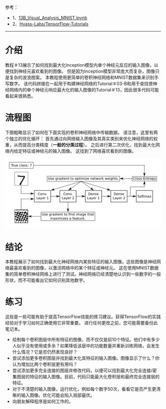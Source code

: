 参考：

- 1、[13B_Visual_Analysis_MNIST.ipynb](https://github.com/Hvass-Labs/TensorFlow-Tutorials/blob/master/13B_Visual_Analysis_MNIST.ipynb)
- 2、[Hvass-Labs/TensorFlow-Tutorials](https://github.com/Hvass-Labs/TensorFlow-Tutorials)


----------
# 介绍
教程＃13展示了如何找到最大化Inception模型内单个神经元反应的输入图像，以便找到神经元喜欢看到的图像。 但是因为Inception模型非常庞大而复杂，图像只是复杂的波浪图案。
本教程使用更简单的卷积神经网络和MNIST数据集来识别手写数字。 该代码拼接在一起用于构建神经网络的Tutorial＃03-B和用于查找使神经网络内的单个神经元响应最大化的输入图像的Tutorial＃13，因此很多代码可能看起来很熟悉。

# 流程图
下图粗略显示了如何在下面实现的卷积神经网络中传输数据。 请注意，这里有两个独立的优化循环：
首先通过向网络输入图像及其真实类别来优化神经网络的权重，从而提高分类精度（**一般的分类过程**）。
之后进行第二次优化，找到最大化网络内给定特征或神经元的输入图像。 这找到了网络喜欢看到的图像。

![这里写图片描述](https://github.com/Hvass-Labs/TensorFlow-Tutorials/raw/1284750b1c47fe5c376f249e206350b36a7eb3c8/images/13b_visual_analysis_flowchart.png)

# 结论
本教程展示了如何找到最大化神经网络内某些特征的输入图像。这些图像是神经网络最喜欢看到的图像，以激活网络中的某个特征或神经元。
这在使用MNIST数据集的简单卷积神经网络上进行了测试。神经网络已经清楚地认识到一些数字的一般形状，而不可能看出它如何识别其他数字。
# 练习
这些是一些可能有助于提高TensorFlow技能的练习建议。获得TensorFlow的实践经验对于学习如何正确使用它非常重要。
进行任何更改之前，您可能需要备份此笔记本。

- 绘制每个卷积图层中所有特征的图像，而不仅仅是前10个特征。他们中有多少人似乎没有使用或多余？如果降低该层中的功能数量并重新训练网络，会发生什么情况？它是否仍然表现良好？
- 尝试添加更多卷积图层并找到最大化其特征的输入图像。图像显示了什么？你认为增加比两个卷积层更有用吗？
- 尝试添加更多完全连接的图层并修改代码，以便可以找到最大化完全连接/密集图层的特征的输入图像。目前，代码只能最大化卷积层和最终完全连接层的特征。
- 对于不清楚的输入图像，运行优化，例如每个数字50次，看看它是否产生更清晰的输入图像。优化可能会陷入局部最优。
- 向朋友解释程序是如何工作的。
